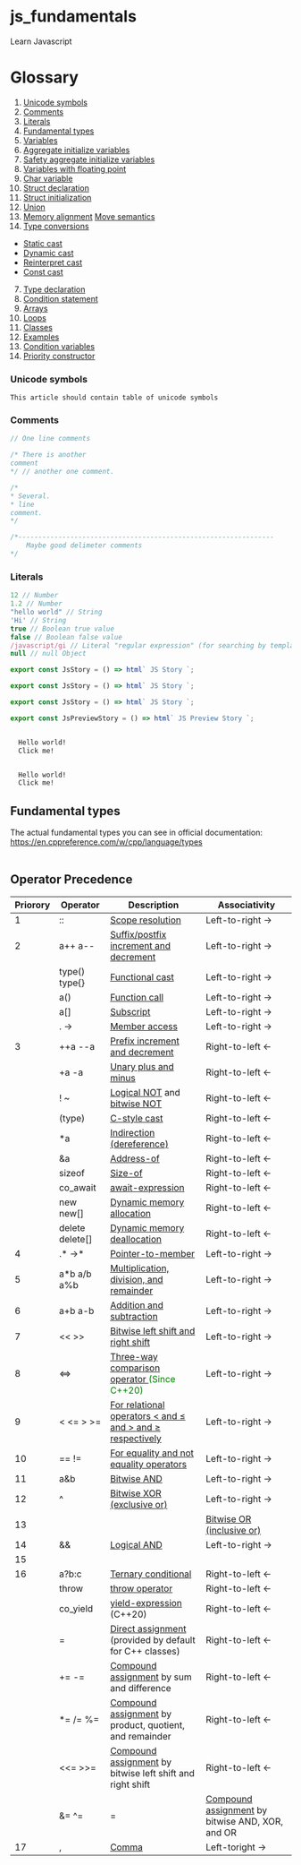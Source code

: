 # js_fundamentals
Learn Javascript

# Glossary

1. [Unicode symbols](#unicode-symbols)
2. [Comments](#comments)
3. [Literals](#literals)
1. [Fundamental types](#fundamental-types)
2. [Variables](#Variables)
3. [Aggregate initialize variables](#aggregate-initialize-variables)
4. [Safety aggregate initialize variables](#aggregate-initialize-variables)
5. [Variables with floating point](#variables-with-floating-point)
5. [Char variable](#char-variable)
6. [Struct declaration](#struct-declaration)
7. [Struct initialization](#struct-intialization)
8. [Union](#union)
8. [Memory alignment](#memory-alignment)
   [Move semantics](#move-semantics)
6. [Type conversions](#type-conversions)
 - [Static cast](#static-cast)
 - [Dynamic cast](#dynamic-cast)
 - [Reinterpret cast](#reinterpret-cast)
 - [Const cast](#const-cast)
7. [Type declaration](#type-conversions)
8. [Condition statement](#condiion-statement)
9. [Arrays](#Arrays)
10. [Loops](#Loops)
10. [Classes](#Classes)
11. [Examples](#Examples)
12. [Condition variables](#Condition-variables)
13. [Priority constructor](#Priority-constructor)


### Unicode symbols
    This article should contain table of unicode symbols

### Comments
```js
// One line comments

/* There is another
comment
*/ // another one comment.

/*
* Several.
* line
comment.
*/

/*----------------------------------------------------------------
    Maybe good delimeter comments
*/
```

### Literals
```js
12 // Number
1.2 // Number
"hello world" // String
'Hi' // String
true // Boolean true value
false // Boolean false value
/javascript/gi // Literal "regular expression" (for searching by template)
null // null Object
```


```js
export const JsStory = () => html` JS Story `;
```

```js
export const JsStory = () => html` JS Story `;
```

```js story
export const JsStory = () => html` JS Story `;
```

```js preview-story
export const JsPreviewStory = () => html` JS Preview Story `;
```

```html story

  Hello world!
  Click me!

```

```html preview-story

  Hello world!
  Click me!

```


## Fundamental types
The actual fundamental types you can see in official documentation: https://en.cppreference.com/w/cpp/language/types
<br><br>

## Operator Precedence
| Priorory | Operator | Description | Associativity |
| ------ | ------ | ------ | ------ |
| 1 | :: | [Scope resolution](https://en.cppreference.com/w/cpp/language/identifiers#Qualified_identifiers) | Left-to-right -> |
| 2 | a++ a-- | [Suffix/postfix increment and decrement](https://en.cppreference.com/w/cpp/language/operator_incdec) | Left-to-right -> |
|   | type()  type{} | [Functional cast](https://en.cppreference.com/w/cpp/language/explicit_cast) | Left-to-right -> |
|   |  a() | [Function call](https://en.cppreference.com/w/cpp/language/operator_other#Built-in_function_call_operator)  | Left-to-right -> |
|   |  a[] | [Subscript](https://en.cppreference.com/w/cpp/language/operator_member_access#Built-in_subscript_operator) | Left-to-right -> |
|   |  .   -> | [Member access](https://en.cppreference.com/w/cpp/language/operator_member_access#Built-in_member_access_operators) | Left-to-right -> |
| 3 |  ++a --a  | [Prefix increment and decrement](https://en.cppreference.com/w/cpp/language/operator_incdec) | Right-to-left <- |
|   |  +a -a  | [Unary plus and minus](https://en.cppreference.com/w/cpp/language/operator_arithmetic#Unary_arithmetic_operators) | Right-to-left <- |
|   |  ! ~ | [Logical NOT](https://en.cppreference.com/w/cpp/language/operator_logical) and [bitwise NOT](https://en.cppreference.com/w/cpp/language/operator_arithmetic#Bitwise_logic_operators) | Right-to-left <- |
|   |  (type)  | [C-style cast](https://en.cppreference.com/w/cpp/language/explicit_cast) | Right-to-left <- |
|   |  *a  | [Indirection (dereference)](https://en.cppreference.com/w/cpp/language/operator_member_access#Built-in_indirection_operator) | Right-to-left <- |
|   |  &a  | [Address-of](https://en.cppreference.com/w/cpp/language/operator_member_access#Built-in_address-of_operator) | Right-to-left <- |
|   |  sizeof  | [Size-of](https://en.cppreference.com/w/cpp/language/sizeof) | Right-to-left <- |
|   |  co_await  | [await-expression ](https://en.cppreference.com/w/cpp/language/coroutines) | Right-to-left <- |
|   |  new   new[]  | [Dynamic memory allocation](https://en.cppreference.com/w/cpp/language/new) | Right-to-left <- |
|   |  delete delete[]  | [Dynamic memory deallocation](https://en.cppreference.com/w/cpp/language/delete) | Right-to-left <- |
| 4 |  .*   ->*  | [Pointer-to-member](https://en.cppreference.com/w/cpp/language/operator_member_access#Built-in_pointer-to-member_access_operators) | Left-to-right -> |
| 5 | a*b a/b a%b | [Multiplication, division, and remainder](https://en.cppreference.com/w/cpp/language/operator_arithmetic#Multiplicative_operators) | Left-to-right -> |
| 6 | a+b a-b | [Addition and subtraction](https://en.cppreference.com/w/cpp/language/operator_arithmetic#Additive_operators) | Left-to-right -> |
| 7 | << >> | [Bitwise left shift and right shift](https://en.cppreference.com/w/cpp/language/operator_arithmetic#Bitwise_shift_operators) | Left-to-right -> |
| 8 | <=> | [Three-way comparison operator ](https://en.cppreference.com/w/cpp/language/operator_comparison#Three-way_comparison)  <span style="color:green">(Since C++20)</span> | Left-to-right -> |
| 9 | < <= > >= | [	For relational operators < and ≤ and > and ≥ respectively](https://en.cppreference.com/w/cpp/language/operator_comparison) | Left-to-right -> |
| 10 | == != | [For equality and not equality operators](https://en.cppreference.com/w/cpp/language/operator_comparison) | Left-to-right -> |
| 11 | a&b | [Bitwise AND](https://en.cppreference.com/w/cpp/language/operator_arithmetic#Bitwise_logic_operators) | Left-to-right -> |
| 12 | ^ | [Bitwise XOR (exclusive or)](https://en.cppreference.com/w/cpp/language/operator_arithmetic#Bitwise_logic_operators) | Left-to-right -> |
| 13 | | | [Bitwise OR (inclusive or)](https://en.cppreference.com/w/cpp/language/operator_arithmetic#Bitwise_logic_operators) | Left-to-right -> |
| 14 | && | [Logical AND](https://en.cppreference.com/w/cpp/language/operator_logical) | Left-to-right -> |
| 15 | || | [Logical OR](https://en.cppreference.com/w/cpp/language/operator_logical) | Left-to-right -> |
| 16 | a?b:c | [Ternary conditional](https://en.cppreference.com/w/cpp/language/operator_other#Conditional_operator) | Right-to-left <- |
|  | throw | [	throw operator](https://en.cppreference.com/w/cpp/language/throw) | Right-to-left <- |
|  | co_yield | [yield-expression ](https://en.cppreference.com/w/cpp/language/coroutines) (C++20) | Right-to-left <- |
|  | = | [Direct assignment](https://en.cppreference.com/w/cpp/language/operator_assignment#Builtin_direct_assignment) (provided by default for C++ classes) | Right-to-left <- |
|  | += -= | [Compound assignment](https://en.cppreference.com/w/cpp/language/operator_assignment#Builtin_compound_assignment) by sum and difference | Right-to-left <- |
|  | *= /= %= | [Compound assignment](https://en.cppreference.com/w/cpp/language/operator_assignment#Builtin_compound_assignment) by product, quotient, and remainder | Right-to-left <- |
|  | <<= >>= | [Compound assignment](https://en.cppreference.com/w/cpp/language/operator_assignment#Builtin_compound_assignment) by bitwise left shift and right shift | Right-to-left <- |
|  | &= ^= |= | [Compound assignment](https://en.cppreference.com/w/cpp/language/operator_assignment#Builtin_compound_assignment) by bitwise AND, XOR, and OR | Right-to-left <- |
| 17 | , | [Comma](https://en.cppreference.com/w/cpp/language/operator_other#Built-in_comma_operator) | Left-toright -> |
